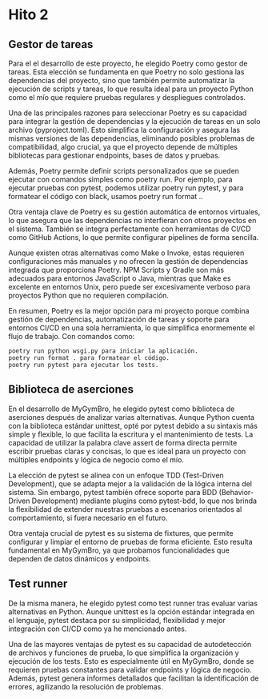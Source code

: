 
# **Hito 2**

## Gestor de tareas

Para el el desarrollo de este proyecto, he elegido Poetry como gestor de tareas. Esta elección se fundamenta en que 
Poetry no solo gestiona las dependencias del proyecto, sino que también permite automatizar la ejecución de scripts y 
tareas, lo que resulta ideal para un proyecto Python como el mío que requiere pruebas regulares y despliegues controlados.

Una de las principales razones para seleccionar Poetry es su capacidad para integrar la gestión de dependencias y 
la ejecución de tareas en un solo archivo (pyproject.toml). Esto simplifica la configuración y asegura las mismas 
versiones de las dependencias, eliminando posibles problemas de compatibilidad, algo crucial, 
ya que el proyecto depende de múltiples bibliotecas para gestionar endpoints, bases de datos y pruebas.

Además, Poetry permite definir scripts personalizados que se pueden ejecutar con comandos simples como poetry run. 
Por ejemplo, para ejecutar pruebas con pytest, podemos utilizar poetry run pytest, y para formatear el código con black,
usamos poetry run format .. 

Otra ventaja clave de Poetry es su gestión automática de entornos virtuales, lo que asegura que las dependencias no 
interfieran con otros proyectos en el sistema. También se integra perfectamente con herramientas de CI/CD como GitHub 
Actions, lo que permite configurar pipelines de forma sencilla. 

Aunque existen otras alternativas como Make o Invoke, estas requieren configuraciones más manuales y no ofrecen 
la gestión de dependencias integrada que proporciona Poetry. NPM Scripts y Gradle son más adecuados para entornos 
JavaScript o Java, mientras que Make es excelente en entornos Unix, pero puede ser excesivamente verboso para 
proyectos Python que no requieren compilación.

En resumen, Poetry es la mejor opción para mi proyecto porque combina gestión de dependencias, 
automatización de tareas y soporte para entornos CI/CD en una sola herramienta, lo que simplifica enormemente 
el flujo de trabajo. Con comandos como:

    poetry run python wsgi.py para iniciar la aplicación.
    poetry run format . para formatear el código.
    poetry run pytest para ejecutar los tests.

## Biblioteca de aserciones

En el desarrollo de MyGymBro, he elegido pytest como biblioteca de aserciones después de analizar varias alternativas. 
Aunque Python cuenta con la biblioteca estándar unittest, opté por pytest debido a su sintaxis más simple y flexible, 
lo que facilita la escritura y el mantenimiento de tests. La capacidad de utilizar la palabra clave assert de forma 
directa permite escribir pruebas claras y concisas, lo que es ideal para un proyecto con múltiples endpoints y lógica 
de negocio como el mío.

La elección de pytest se alinea con un enfoque TDD (Test-Driven Development), que se adapta mejor a la validación de la 
lógica interna del sistema. Sin embargo, pytest también ofrece soporte para BDD (Behavior-Driven Development) mediante 
plugins como pytest-bdd, lo que nos brinda la flexibilidad de extender nuestras pruebas a escenarios orientados al 
comportamiento, si fuera necesario en el futuro.

Otra ventaja crucial de pytest es su sistema de fixtures, que permite configurar y limpiar el entorno de pruebas de 
forma eficiente. Esto resulta fundamental en MyGymBro, ya que probamos funcionalidades que dependen de datos dinámicos 
y endpoints. 

## Test runner

De la misma manera, he elegido pytest como test runner tras evaluar varias alternativas en Python. Aunque unittest es 
la opción estándar integrada en el lenguaje, pytest destaca por su simplicidad, flexibilidad y mejor 
integración con CI/CD como ya he mencionado antes.

Una de las mayores ventajas de pytest es su capacidad de autodetección de archivos y funciones de prueba, 
lo que simplifica la organización y ejecución de los tests. Esto es especialmente útil en MyGymBro, donde se 
requieren pruebas constantes para validar endpoints y lógica de negocio. Además, pytest genera informes detallados 
que facilitan la identificación de errores, agilizando la resolución de problemas.
